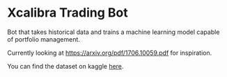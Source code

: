 # Xcalibra Trading Bot 

Bot that takes historical data and trains a machine learning model capable of portfolio management.
  
Currently looking at https://arxiv.org/pdf/1706.10059.pdf for inspiration.
  
You can find the dataset on kaggle [here](https://www.kaggle.com/collinarnett/xcalibra-market-data).
